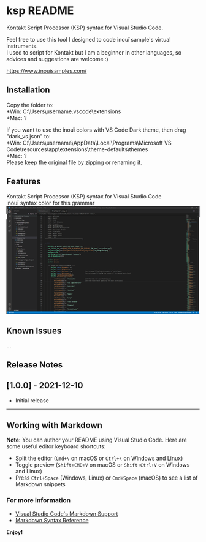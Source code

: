 # ksp README

Kontakt Script Processor (KSP) syntax for Visual Studio Code.  

Feel free to use this tool I designed to code inouï sample's virtual instruments.  
I used to script for Kontakt but I am a beginner in other languages, so advices and suggestions are welcome :)  
  
https://www.inouisamples.com/

## Installation

Copy the folder to:  
*Win: C:\Users\username\.vscode\extensions  
*Mac: ?  
  
If you want to use the inouï colors with VS Code Dark theme, then drag "dark_vs.json" to:  
*Win: C:\Users\username\AppData\Local\Programs\Microsoft VS Code\resources\app\extensions\theme-defaults\themes  
*Mac: ?  
Please keep the original file by zipping or renaming it.

## Features

Kontakt Script Processor (KSP) syntax for Visual Studio Code  
inouï syntax color for this grammar  
![Image](https://raw.githubusercontent.com/nmalleus/ksp/master/images/inoui%20KSP%20example.png)

## Known Issues

...

## Release Notes

## [1.0.0] - 2021-12-10
- Initial release

-----------------------------------------------------------------------------------------------------------

## Working with Markdown

**Note:** You can author your README using Visual Studio Code.  Here are some useful editor keyboard shortcuts:

* Split the editor (`Cmd+\` on macOS or `Ctrl+\` on Windows and Linux)
* Toggle preview (`Shift+CMD+V` on macOS or `Shift+Ctrl+V` on Windows and Linux)
* Press `Ctrl+Space` (Windows, Linux) or `Cmd+Space` (macOS) to see a list of Markdown snippets

### For more information

* [Visual Studio Code's Markdown Support](http://code.visualstudio.com/docs/languages/markdown)
* [Markdown Syntax Reference](https://help.github.com/articles/markdown-basics/)

**Enjoy!**
